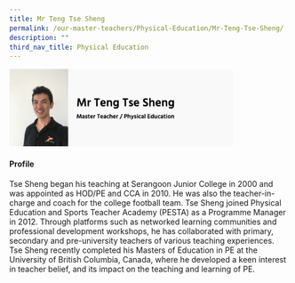 ```yaml
---
title: Mr Teng Tse Sheng
permalink: /our-master-teachers/Physical-Education/Mr-Teng-Tse-Sheng/
description: ""
third_nav_title: Physical Education
---
```

<img src="/images/mt42.png" style="width:80%">

#### Profile

Tse Sheng began his teaching at Serangoon Junior College in 2000 and was appointed as HOD/PE and CCA in 2010. He was also the teacher-in-charge and coach for the college football team. Tse Sheng joined Physical Education and Sports Teacher Academy (PESTA) as a Programme Manager in 2012. Through platforms such as networked learning communities and professional development workshops, he has collaborated with primary, secondary and pre-university teachers of various teaching experiences. Tse Sheng recently completed his Masters of Education in PE at the University of British Columbia, Canada, where he developed a keen interest in teacher belief, and its impact on the teaching and learning of PE.